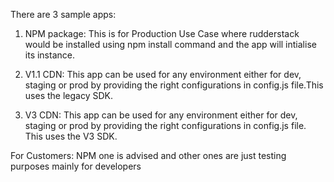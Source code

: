 There are 3 sample apps:
1.  NPM package: This is for Production Use Case where rudderstack would be installed using npm install command and the app will intialise its instance.

2. V1.1 CDN: This app can be used for any environment either for dev, staging or prod by providing the right configurations in config.js file.This uses the legacy SDK.

3. V3 CDN: This app can be used for any environment either for dev, staging or prod by providing the right configurations in config.js file. This uses the V3 SDK.

For Customers: NPM one is advised and other ones are just testing purposes mainly for developers